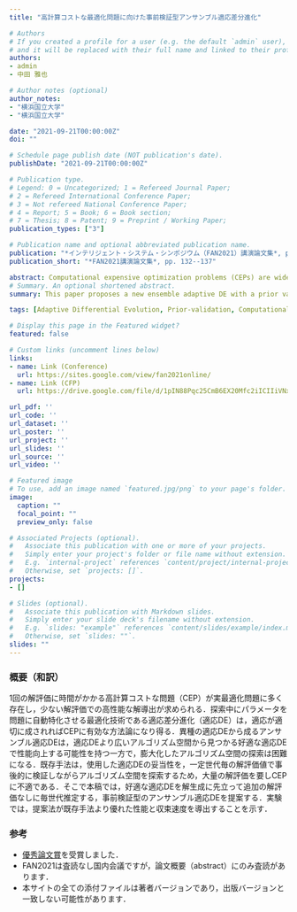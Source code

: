 ```yaml
---
title: "高計算コストな最適化問題に向けた事前検証型アンサンブル適応差分進化"

# Authors
# If you created a profile for a user (e.g. the default `admin` user), write the username (folder name) here 
# and it will be replaced with their full name and linked to their profile.
authors:
- admin
- 中田 雅也

# Author notes (optional)
author_notes:
- "横浜国立大学"
- "横浜国立大学"

date: "2021-09-21T00:00:00Z"
doi: ""

# Schedule page publish date (NOT publication's date).
publishDate: "2021-09-21T00:00:00Z"

# Publication type.
# Legend: 0 = Uncategorized; 1 = Refereed Journal Paper;
# 2 = Refereed International Conference Paper;
# 3 = Not refereed National Conference Paper;
# 4 = Report; 5 = Book; 6 = Book section;
# 7 = Thesis; 8 = Patent; 9 = Preprint / Working Paper; 
publication_types: ["3"]

# Publication name and optional abbreviated publication name.
publication: "*インテリジェント・システム・シンポジウム（FAN2021）講演論文集*, pp. 132--137"
publication_short: "*FAN2021講演論文集*, pp. 132--137"

abstract: Computational expensive optimization problems (CEPs) are widely seen in real-world applications. In this domain, high-performance solution derivation with as few fitness evaluations (FEs) as possible is required. Adaptive Differential Evolution Algorithms (adaptive DE), optimization techniques that automatically adapt their hyperparameters to the problem during a single run, can be effective methodologies for CEPs if the adaptation is done properly. Ensemble adaptive DEs, which consist of heterogeneous adaptive DEs, have the potential to improve performance with suitable adaptive DEs found in a larger algorithm space than that of a single adaptive DE, but they also make it difficult to find a suitable adaptive DE due to a large algorithm search space. The existing methods verify the validity of the used adaptive DEs in a post-hoc validation manner while utilizing FEs obtained in certain periods of generations to search the algorithm space. Thus they require a large number of FEs and are unsuitable for CEPs. This paper proposes a new ensemble adaptive DE with a prior validation that estimates a suitable adaptive DE every generation without additional FEs before solution generation. Experimental results show that our proposal outperforms existing methods and has a better convergence speed.
# Summary. An optional shortened abstract.
summary: This paper proposes a new ensemble adaptive DE with a prior validation that estimates a suitable adaptive DE every generation without additional FEs before solution generation. Experimental results show that our proposal outperforms existing methods and has a better convergence speed.

tags: [Adaptive Differential Evolution, Prior-validation, Computationally Expensive Optimization, Ensemble Evolutionary Computation]

# Display this page in the Featured widget?
featured: false

# Custom links (uncomment lines below)
links:
- name: Link (Conference)
  url: https://sites.google.com/view/fan2021online/
- name: Link (CFP)
  url: https://drive.google.com/file/d/1pIN88Pqc25CmB6EX20Mfc2iICIIiVNxQ/view

url_pdf: ''
url_code: ''
url_dataset: ''
url_poster: ''
url_project: ''
url_slides: ''
url_source: ''
url_video: ''

# Featured image
# To use, add an image named `featured.jpg/png` to your page's folder. 
image:
  caption: ""
  focal_point: ""
  preview_only: false

# Associated Projects (optional).
#   Associate this publication with one or more of your projects.
#   Simply enter your project's folder or file name without extension.
#   E.g. `internal-project` references `content/project/internal-project/index.md`.
#   Otherwise, set `projects: []`.
projects:
- []

# Slides (optional).
#   Associate this publication with Markdown slides.
#   Simply enter your slide deck's filename without extension.
#   E.g. `slides: "example"` references `content/slides/example/index.md`.
#   Otherwise, set `slides: ""`.
slides: ""
---
```


### 概要（和訳）

1回の解評価に時間がかかる高計算コストな問題（CEP）が実最適化問題に多く存在し，少ない解評価での高性能な解導出が求められる．探索中にパラメータを問題に自動特化させる最適化技術である適応差分進化（適応DE）は，適応が適切に成されればCEPに有効な方法論になり得る．異種の適応DEから成るアンサンブル適応DEは，適応DEより広いアルゴリズム空間から見つかる好適な適応DEで性能向上する可能性を持つ一方で，膨大化したアルゴリズム空間の探索は困難になる．既存手法は，使用した適応DEの妥当性を，一定世代毎の解評価値で事後的に検証しながらアルゴリズム空間を探索するため，大量の解評価を要しCEPに不適である．そこで本稿では，好適な適応DEを解生成に先立って追加の解評価なしに毎世代推定する，事前検証型のアンサンブル適応DEを提案する．実験では，提案法が既存手法より優れた性能と収束速度を導出することを示す．


### 参考

- [優秀論文賞](https://sites.google.com/view/fan2021online/%E8%A1%A8%E5%BD%B0)を受賞しました．
- FAN2021は査読なし国内会議ですが，論文概要（abstract）にのみ査読があります．
- 本サイトの全ての添付ファイルは著者バージョンであり，出版バージョンと一致しない可能性があります．

